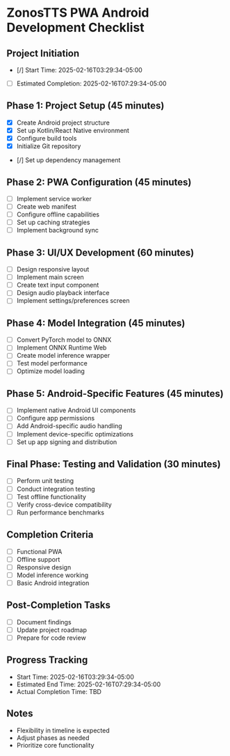 # ZonosTTS PWA Android Development Checklist

## Project Initiation
- [/] Start Time: 2025-02-16T03:29:34-05:00
- [ ] Estimated Completion: 2025-02-16T07:29:34-05:00

## Phase 1: Project Setup (45 minutes)
- [X] Create Android project structure
- [X] Set up Kotlin/React Native environment
- [X] Configure build tools
- [X] Initialize Git repository
- [/] Set up dependency management

## Phase 2: PWA Configuration (45 minutes)
- [ ] Implement service worker
- [ ] Create web manifest
- [ ] Configure offline capabilities
- [ ] Set up caching strategies
- [ ] Implement background sync

## Phase 3: UI/UX Development (60 minutes)
- [ ] Design responsive layout
- [ ] Implement main screen
- [ ] Create text input component
- [ ] Design audio playback interface
- [ ] Implement settings/preferences screen

## Phase 4: Model Integration (45 minutes)
- [ ] Convert PyTorch model to ONNX
- [ ] Implement ONNX Runtime Web
- [ ] Create model inference wrapper
- [ ] Test model performance
- [ ] Optimize model loading

## Phase 5: Android-Specific Features (45 minutes)
- [ ] Implement native Android UI components
- [ ] Configure app permissions
- [ ] Add Android-specific audio handling
- [ ] Implement device-specific optimizations
- [ ] Set up app signing and distribution

## Final Phase: Testing and Validation (30 minutes)
- [ ] Perform unit testing
- [ ] Conduct integration testing
- [ ] Test offline functionality
- [ ] Verify cross-device compatibility
- [ ] Run performance benchmarks

## Completion Criteria
- [ ] Functional PWA
- [ ] Offline support
- [ ] Responsive design
- [ ] Model inference working
- [ ] Basic Android integration

## Post-Completion Tasks
- [ ] Document findings
- [ ] Update project roadmap
- [ ] Prepare for code review

## Progress Tracking
- Start Time: 2025-02-16T03:29:34-05:00
- Estimated End Time: 2025-02-16T07:29:34-05:00
- Actual Completion Time: TBD

## Notes
- Flexibility in timeline is expected
- Adjust phases as needed
- Prioritize core functionality
